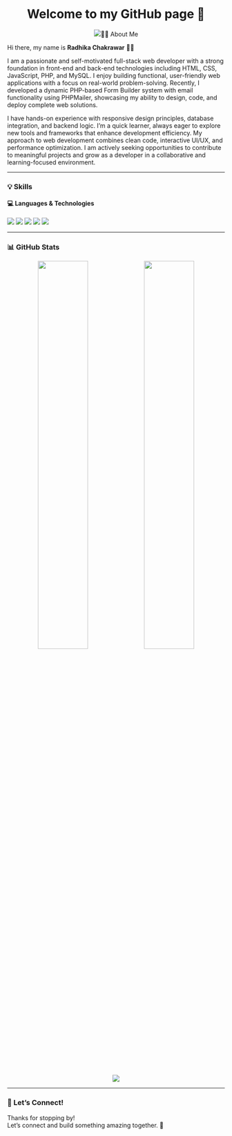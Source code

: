 <!-- Welcome -->
<h1 align="center">Welcome to my GitHub page 👋</h1>

<!-- Stylish Name Heading -->
<p align="center">
  <img src="https://readme-typing-svg.herokuapp.com?font=Fira+Code&size=28&pause=1000&color=FF512F&center=true&vCenter=true&width=500&lines=Hi%2C+I'm+Radhika+Chakrawar />
</p>


---

### 🧑‍💼 About Me

Hi there, my name is **Radhika Chakrawar** 👩‍💻

   I am a passionate and self-motivated full-stack web developer with a strong foundation in front-end and back-end technologies including HTML, CSS, JavaScript, PHP, and MySQL. I enjoy building functional, user-friendly web applications with a focus on real-world problem-solving. Recently, I developed a dynamic PHP-based Form Builder system with email functionality using PHPMailer, showcasing my ability to design, code, and deploy complete web solutions.

I have hands-on experience with responsive design principles, database integration, and backend logic. I’m a quick learner, always eager to explore new tools and frameworks that enhance development efficiency. My approach to web development combines clean code, interactive UI/UX, and performance optimization. I am actively seeking opportunities to contribute to meaningful projects and grow as a developer in a collaborative and learning-focused environment. 

---

### 💡 Skills

#### 💻 Languages & Technologies

<p align="left">
  <img src="https://img.shields.io/badge/HTML-E34F26?style=for-the-badge&logo=html5&logoColor=white" />
  <img src="https://img.shields.io/badge/CSS-1572B6?style=for-the-badge&logo=css3&logoColor=white" />
  <img src="https://img.shields.io/badge/JavaScript-F7DF1E?style=for-the-badge&logo=javascript&logoColor=black" />
  <img src="https://img.shields.io/badge/PHP-777BB4?style=for-the-badge&logo=php&logoColor=white" />
  <img src="https://img.shields.io/badge/MySQL-005C84?style=for-the-badge&logo=mysql&logoColor=white" />
</p>

---

### 📊 GitHub Stats

<!-- GitHub Stats + Top Langs -->
<p align="center">
  <img src="https://github-readme-stats.vercel.app/api?username=radhikachakrawar&show_icons=true&theme=default" width="48%" />
  <img src="https://github-readme-stats.vercel.app/api/top-langs/?username=radhikachakrawar&layout=compact&theme=default" width="48%" />
</p>

<!-- GitHub Streak -->
<p align="center">
  <img src="https://github-readme-streak-stats.herokuapp.com/?user=radhikachakrawar&theme=default" /> 
</p>

---

### 🚀 Let’s Connect!

Thanks for stopping by!  
Let’s connect and build something amazing together. 🚀

